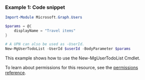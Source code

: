 ### Example 1: Code snippet

```powershellImport-Module Microsoft.Graph.Users

$params = @{
	displayName = "Travel items"
}

# A UPN can also be used as -UserId.
New-MgUserTodoList -UserId $userId -BodyParameter $params
```
This example shows how to use the New-MgUserTodoList Cmdlet.
To learn about permissions for this resource, see the [permissions reference](/graph/permissions-reference).

